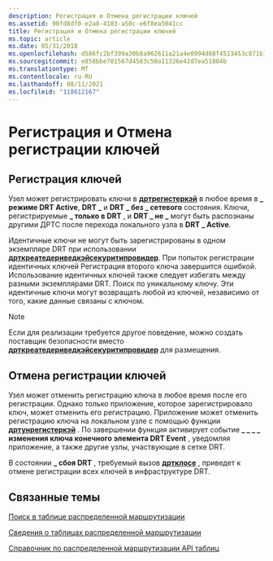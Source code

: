 ```yaml
---
description: Регистрация и Отмена регистрации ключей
ms.assetid: 90fd8df0-e2a8-4183-a50c-e6f8ea5041cc
title: Регистрация и Отмена регистрации ключей
ms.topic: article
ms.date: 05/31/2018
ms.openlocfilehash: d586fc2bf399a30b8a962611a21a4e0994d88f4513453c071b110de1d4142b92
ms.sourcegitcommit: e858bbe701567d4583c50a11326e42d7ea51804b
ms.translationtype: MT
ms.contentlocale: ru-RU
ms.lasthandoff: 08/11/2021
ms.locfileid: "118612167"
---
```

# <a name="registering-and-deregistering-keys"></a>Регистрация и Отмена регистрации ключей

## <a name="registering-keys"></a>Регистрация ключей

Узел может регистрировать ключи в [**дртрегистеркэй**](/windows/desktop/api/drt/nf-drt-drtregisterkey) в любое время в **\_ режиме DRT Active**, **DRT \_** и **DRT \_ без \_ сетевого** состояния. Ключи, регистрируемые **\_ только в DRT** , и **DRT \_ не \_** могут быть распознаны другими ДРТС после перехода локального узла в **DRT \_ Active**.

Идентичные ключи не могут быть зарегистрированы в одном экземпляре DRT при использовании [**дрткреатедериведкэйсекуритипровидер**](/windows/desktop/api/drt/nf-drt-drtcreatederivedkeysecurityprovider). При попыток регистрации идентичных ключей Регистрация второго ключа завершится ошибкой. Использование идентичных ключей также следует избегать между разными экземплярами DRT. Поиск по уникальному ключу. Эти идентичные ключи могут возвращать любой из ключей, независимо от того, какие данные связаны с ключом.

> [!Note]  
> Если для реализации требуется другое поведение, можно создать поставщик безопасности вместо [**дрткреатедериведкэйсекуритипровидер**](/windows/desktop/api/drt/nf-drt-drtcreatederivedkeysecurityprovider) для размещения.

 

## <a name="deregistering-keys"></a>Отмена регистрации ключей

Узел может отменить регистрацию ключа в любое время после его регистрации. Однако только приложение, которое зарегистрировало ключ, может отменить его регистрацию. Приложение может отменить регистрацию ключа на локальном узле с помощью функции [**дртунрегистеркэй**](/windows/desktop/api/drt/nf-drt-drtunregisterkey) . По завершении функция активирует событие **\_ \_ \_ \_ изменения ключа конечного элемента DRT Event** , уведомляя приложение, а также другие узлы, участвующие в сетке DRT.

В состоянии **\_ сбоя DRT** , требуемый вызов [**дртклосе**](/windows/desktop/api/drt/nf-drt-drtclose) , приведет к отмене регистрации всех ключей в инфраструктуре DRT.

## <a name="related-topics"></a>Связанные темы

<dl> <dt>

[Поиск в таблице распределенной маршрутизации](searching-a-distributed-routing-table.md)
</dt> <dt>

[Сведения о таблицах распределенной маршрутизации](about-distributed-routing-tables.md)
</dt> <dt>

[Справочник по распределенной маршрутизации API таблиц](distributed-routing-table-api-reference.md)
</dt> </dl>

 

 



